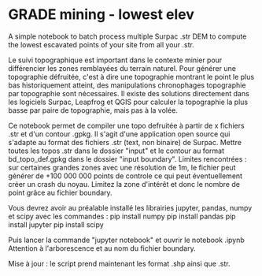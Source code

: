 # GRADE mining - lowest elev
A simple notebook to batch process multiple Surpac .str DEM to compute the lowest escavated points of your site from all your .str.

Le suivi topographique est important dans le contexte minier pour différencier les zones remblayées du terrain naturel. Pour générer une topographie défruitée, c'est à dire une topographie montrant le point le plus bas historiquement atteint, des manipulations chronophages topographie par topographie sont nécessaires. Il existe des solutions directement dans les logiciels Surpac, Leapfrog et QGIS pour calculer la topographie la plus basse par paire de topographie, mais pas à la volée.

Ce notebook permet de compiler une topo defruitée à partir de x fichiers .str et d'un contour .gpkg. Il s'agit d'une application open source qui s'adapte au format des fichiers .str (text, non binaire) de Surpac. Mettre toutes les topos .str dans le dossier "input" et le contour au format bd_topo_def.gpkg dans le dossier "input boundary". Limites rencontrées : sur certaines grandes zones avec une résolution de 1m, le fichier peut générer de +100 000 000 points de controle ce qui peut éventuellement créer un crash du noyau. Limitez la zone d'intérêt et donc le nombre de point grâce au fichier boundary.

Vous devrez avoir au préalable installé les librairies jupyter, pandas, numpy et scipy avec les commandes :
pip install numpy
pip install pandas
pip install jupyter
pip install scipy

Puis lancer la commande "jupyter notebook" et ouvrir le notebook .ipynb
Attention à l'arborescence et au nom du fichier boundary.

Mise à jour : le script prend maintenant les format .shp ainsi que .str.
